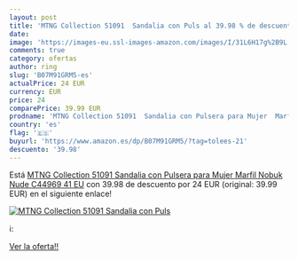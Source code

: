 ```yaml
---
layout: post
title: 'MTNG Collection 51091  Sandalia con Puls al 39.98 % de descuento'
date: 
image: 'https://images-eu.ssl-images-amazon.com/images/I/31L6H17g%2B9L._SL200_.jpg'
comments: true
category: ofertas
author: ring
slug: 'B07M91GRM5-es'
actualPrice: 24 EUR
currency: EUR
price: 24
comparePrice: 39.99 EUR
prodname: 'MTNG Collection 51091  Sandalia con Pulsera para Mujer  Marfil  Nobuk Nude C44969   41 EU'
country: 'es'
flag: '🇪🇸'
buyurl: 'https://www.amazon.es/dp/B07M91GRM5/?tag=tolees-21'
descuento: '39.98'
---
```


Está [MTNG Collection 51091  Sandalia con Pulsera para Mujer  Marfil  Nobuk Nude C44969   41 EU](https://www.amazon.es/dp/B07M91GRM5/?tag=tolees-21) con 39.98 de descuento por 24 EUR (original: 39.99 EUR) en el siguiente enlace!

[![MTNG Collection 51091  Sandalia con Puls](https://images-eu.ssl-images-amazon.com/images/I/31L6H17g%2B9L._SL200_.jpg)](https://www.amazon.es/dp/B07M91GRM5/?tag=tolees-21)

ℹ️:


[Ver la oferta!!](https://www.amazon.es/dp/B07M91GRM5/?tag=tolees-21)
